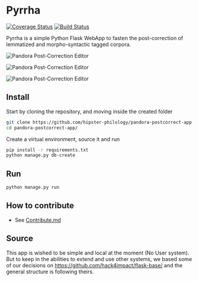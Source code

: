 Pyrrha
======

[![Coverage Status](https://coveralls.io/repos/github/hipster-philology/pandora-postcorrect-app/badge.svg?branch=master)](https://coveralls.io/github/hipster-philology/pandora-postcorrect-app?branch=master)
[![Build Status](https://travis-ci.org/hipster-philology/pandora-postcorrect-app.svg?branch=master)](https://travis-ci.org/hipster-philology/pandora-postcorrect-app)

Pyrrha is a simple Python Flask WebApp to fasten the post-correction
of lemmatized and morpho-syntactic tagged corpora.

![Pandora Post-Correction Editor](./readme.png)

![Pandora Post-Correction Editor](./history.png)

![Pandora Post-Correction Editor](./batch_changes.png)

## Install

Start by cloning the repository, and moving inside the created folder

```bash
git clone https://github.com/hipster-philology/pandora-postcorrect-app.git
cd pandora-postcorrect-app/
```

Create a virtual environment, source it and run

```bash
pip install -r requirements.txt
python manage.py db-create
```

## Run

```bash
python manage.py run
```

## How to contribute

- See [Contribute.md](contribute.md)

## Source

This app is wished to be simple and local at the moment (No User system). But to keep in the abilities to extend and use
other systems, we based some of our decisions on https://github.com/hack4impact/flask-base/ and the general structure is following theirs.
